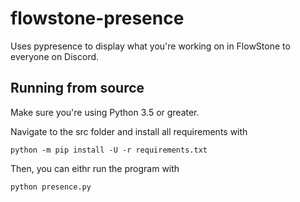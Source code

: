 # flowstone-presence

Uses pypresence to display what you're working on in FlowStone to everyone on Discord.

## Running from source

Make sure you're using Python 3.5 or greater.

Navigate to the src folder and install all requirements with
```
python -m pip install -U -r requirements.txt
```

Then, you can eithr run the program with 
```
python presence.py
```
